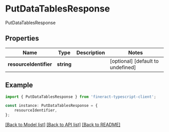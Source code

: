 # PutDataTablesResponse

PutDataTablesResponse

## Properties

Name | Type | Description | Notes
------------ | ------------- | ------------- | -------------
**resourceIdentifier** | **string** |  | [optional] [default to undefined]

## Example

```typescript
import { PutDataTablesResponse } from 'fineract-typescript-client';

const instance: PutDataTablesResponse = {
    resourceIdentifier,
};
```

[[Back to Model list]](../README.md#documentation-for-models) [[Back to API list]](../README.md#documentation-for-api-endpoints) [[Back to README]](../README.md)
